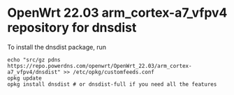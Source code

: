 OpenWrt 22.03 arm_cortex-a7_vfpv4 repository for dnsdist
========

To install the dnsdist package, run

```
echo "src/gz pdns https://repo.powerdns.com/openwrt/OpenWrt_22.03/arm_cortex-a7_vfpv4/dnsdist" >> /etc/opkg/customfeeds.conf
opkg update
opkg install dnsdist # or dnsdist-full if you need all the features
```
